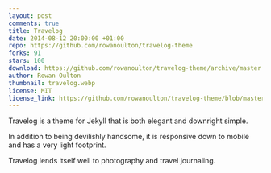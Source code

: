 ```yaml
---
layout: post
comments: true
title: Travelog
date: 2014-08-12 20:00:00 +01:00
repo: https://github.com/rowanoulton/travelog-theme
forks: 91
stars: 100
download: https://github.com/rowanoulton/travelog-theme/archive/master.zip
author: Rowan Oulton
thumbnail: travelog.webp
license: MIT
license_link: https://github.com/rowanoulton/travelog-theme/blob/master/LICENSE
---
```


Travelog is a theme for Jekyll that is both elegant and downright simple.

In addition to being devilishly handsome, it is responsive down to mobile and has a very light footprint.

Travelog lends itself well to photography and travel journaling.
